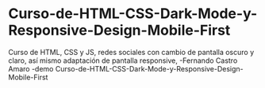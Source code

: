 # Curso-de-HTML-CSS-Dark-Mode-y-Responsive-Design-Mobile-First
Curso de HTML, CSS y JS, redes sociales con cambio de pantalla oscuro y claro, así mismo adaptación de pantalla responsive,
-Fernando Castro Amaro
-demo Curso-de-HTML-CSS-Dark-Mode-y-Responsive-Design-Mobile-First

